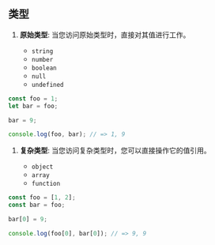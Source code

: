 ## 类型

1. **原始类型**: 当您访问原始类型时，直接对其值进行工作。

    + `string`
    + `number`
    + `boolean`
    + `null`
    + `undefined`

```javascript
const foo = 1;
let bar = foo;

bar = 9;

console.log(foo, bar); // => 1, 9
```

1. **复杂类型**: 当您访问复杂类型时，您可以直接操作它的值引用。

    + `object`
    + `array`
    + `function`

```javascript
const foo = [1, 2];
const bar = foo;

bar[0] = 9;

console.log(foo[0], bar[0]); // => 9, 9
```


